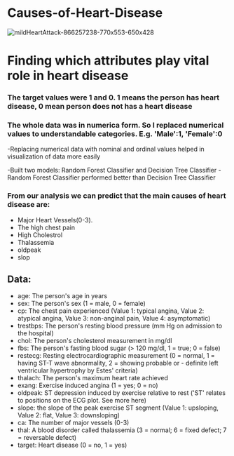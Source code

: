 # Causes-of-Heart-Disease

![mildHeartAttack-866257238-770x553-650x428](https://user-images.githubusercontent.com/34093998/86289351-fd131a00-bc04-11ea-99f9-3160252142ec.jpg)

# Finding which attributes play vital role in heart disease

### The target values were 1 and 0. 1 means the person has heart disease, 0 mean person does not has a heart disease
### The whole data was in numerica form. So I replaced numerical values to understandable categories. E.g. 'Male':1, 'Female':0

-Replacing numerical data with nominal and ordinal values helped in visualization of data more easily

-Built two models: Random Forest Classifier and Decision Tree Classifier
-Random Forest Classifier performed better than Decision Tree Classifier

### From our analysis we can predict that the main causes of heart disease are:

- Major Heart Vessels(0-3). 
- The high chest pain
- High Cholestrol
- Thalassemia
- oldpeak
- slop


## Data: 
- age: The person's age in years
- sex: The person's sex (1 = male, 0 = female)
- cp: The chest pain experienced (Value 1: typical angina, Value 2: atypical angina, Value 3: non-anginal pain, Value 4: asymptomatic)
- trestbps: The person's resting blood pressure (mm Hg on admission to the hospital)
- chol: The person's cholesterol measurement in mg/dl
- fbs: The person's fasting blood sugar (> 120 mg/dl, 1 = true; 0 = false)
- restecg: Resting electrocardiographic measurement (0 = normal, 1 = having ST-T wave abnormality, 2 = showing probable or - definite left ventricular hypertrophy by Estes' criteria)
- thalach: The person's maximum heart rate achieved
- exang: Exercise induced angina (1 = yes; 0 = no)
- oldpeak: ST depression induced by exercise relative to rest ('ST' relates to positions on the ECG plot. See more here)
- slope: the slope of the peak exercise ST segment (Value 1: upsloping, Value 2: flat, Value 3: downsloping)
- ca: The number of major vessels (0-3)
- thal: A blood disorder called thalassemia (3 = normal; 6 = fixed defect; 7 = reversable defect)
- target: Heart disease (0 = no, 1 = yes)
